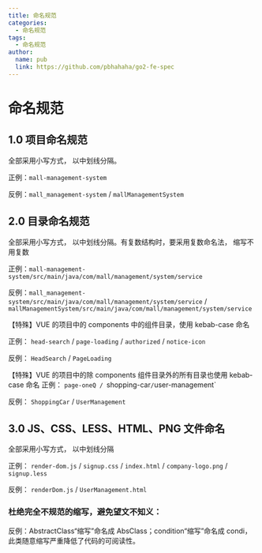 ```yaml
---
title: 命名规范
categories:
  - 命名规范
tags:
  - 命名规范
author:
  name: pub
  link: https://github.com/pbhahaha/go2-fe-spec
---
```


# 命名规范

## 1.0 项目命名规范

全部采用小写方式， 以中划线分隔。

正例：`mall-management-system`

反例：`mall_management-system` / `mallManagementSystem`

## 2.0 目录命名规范

全部采用小写方式， 以中划线分隔。有复数结构时，要采用复数命名法， 缩写不用复数

正例：`mall-management-system/src/main/java/com/mall/management/system/service`

反例：`mall_management-system/src/main/java/com/mall/management/system/service` / `mallManagementSystem/src/main/java/com/mall/management/system/service`

【特殊】VUE 的项目中的 components 中的组件目录，使用 kebab-case 命名

正例： `head-search` / `page-loading` / `authorized` / `notice-icon`

反例： `HeadSearch` / `PageLoading`

【特殊】VUE 的项目中的除 components 组件目录外的所有目录也使用 kebab-case 命名
正例： `page-oneQ / `shopping-car` / `user-management`

反例： `ShoppingCar` / `UserManagement`

## 3.0 JS、CSS、LESS、HTML、PNG 文件命名

全部采用小写方式， 以中划线分隔

正例： `render-dom.js` / `signup.css` / `index.html` / `company-logo.png` / `signup.less`

反例： `renderDom.js` / `UserManagement.html`

<!--加粗 -->

### 杜绝完全不规范的缩写，避免望文不知义：

反例：AbstractClass“缩写”命名成 AbsClass；condition“缩写”命名成 condi，此类随意缩写严重降低了代码的可阅读性。